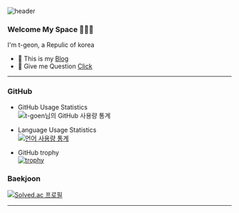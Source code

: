 ![header](https://capsule-render.vercel.app/api?type=soft&color=F8E2CF&text=✨%20🖥️%20⌨️%20🖱️%20🎮%20🕹️%20✨&fontSize=40&animation=fadeIn)

### Welcome My Space 👋👋👋

I'm t-geon, a Repulic of korea   
- 🤙 This is my [Blog](https://blog.naver.com/geon2331) 
- 💬 Give me Question [Click](https://github.com/t-geon/t-geon/issues) 

---
### GitHub
- GitHub Usage Statistics    
![t-goen님의 GitHub 사용량 통계](https://github-readme-stats.vercel.app/api?username=t-geon&hide=contribs,issues)

- Language Usage Statistics    
[![언어 사용량 통계](https://github-readme-stats.vercel.app/api/top-langs/?username=t-geon&layout=compact)](https://github.com/t-geon)

- GitHub trophy    
[![trophy](https://github-profile-trophy.vercel.app/?username=t-geon&theme=flat&column=7)](https://github.com/ryo-ma/github-profile-trophy)
    
    
### Baekjoon
[![Solved.ac 프로필](http://mazassumnida.wtf/api/v2/generate_badge?boj=geon2331)](https://solved.ac/geon2331)

---

